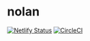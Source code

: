 # nolan

[![Netlify Status](https://api.netlify.com/api/v1/badges/8c161388-ab23-430e-adae-e5af2cc934e1/deploy-status)](https://app.netlify.com/sites/nolan-app/deploys)
[![CircleCI](https://circleci.com/gh/nolan-app/nolan.svg?style=svg)](https://circleci.com/gh/nolan-app/nolan)
